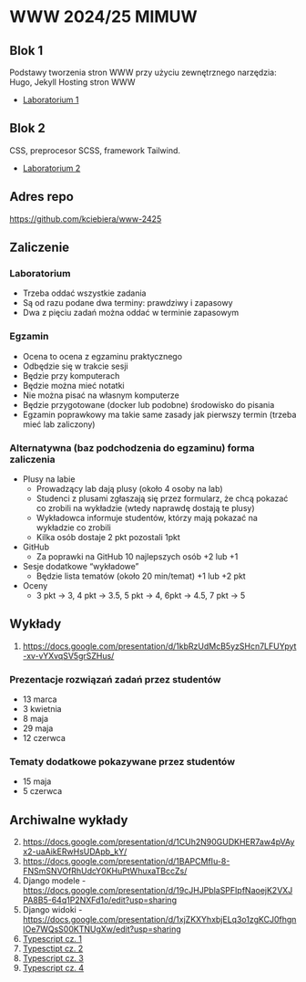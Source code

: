 # WWW 2024/25 MIMUW

## Blok 1

Podstawy tworzenia stron WWW przy użyciu zewnętrznego narzędzia: Hugo, Jekyll
Hosting stron WWW

* [Laboratorium 1](lab1.md)

## Blok 2

CSS, preprocesor SCSS, framework Tailwind.

* [Laboratorium 2](lab2.md)

## Adres repo

https://github.com/kciebiera/www-2425

## Zaliczenie

### Laboratorium

- Trzeba oddać wszystkie zadania
- Są od razu podane dwa terminy: prawdziwy i zapasowy
- Dwa z pięciu zadań można oddać w terminie zapasowym

### Egzamin

- Ocena to ocena z egzaminu praktycznego
- Odbędzie się w trakcie sesji
- Będzie przy komputerach 
- Będzie można mieć notatki
- Nie można pisać na własnym komputerze
- Będzie przygotowane (docker lub podobne) środowisko do pisania
- Egzamin poprawkowy ma takie same zasady jak pierwszy termin (trzeba mieć lab zaliczony)

### Alternatywna (baz podchodzenia do egzaminu) forma zaliczenia

- Plusy na labie
    - Prowadzący lab dają plusy (około 4 osoby na lab)
    - Studenci z plusami zgłaszają się przez formularz, że chcą pokazać co zrobili na wykładzie (wtedy naprawdę 
dostają te plusy)
    - Wykładowca informuje studentów,  którzy mają pokazać na wykładzie co zrobili
    - Kilka osób dostaje 2 pkt pozostali 1pkt 
- GitHub
    - Za poprawki na GitHub 10 najlepszych osób +2 lub +1
- Sesje dodatkowe “wykładowe”	
    - Będzie lista tematów (około 20 min/temat) +1 lub +2 pkt
- Oceny
    - 3 pkt -> 3, 4 pkt -> 3.5, 5 pkt -> 4, 6pkt -> 4.5, 7 pkt -> 5

## Wykłady

1. https://docs.google.com/presentation/d/1kbRzUdMcB5yzSHcn7LFUYpyt-xv-vYXvqSV5grSZHus/

### Prezentacje rozwiązań zadań przez studentów

- 13 marca
- 3 kwietnia
- 8 maja
- 29 maja
- 12 czerwca
### Tematy dodatkowe pokazywane przez studentów

- 15 maja
- 5 czerwca

## Archiwalne wykłady

2. https://docs.google.com/presentation/d/1CUh2N90GUDKHER7aw4pVAyx2-uaAikERwHsUDApb_kY/
3. https://docs.google.com/presentation/d/1BAPCMfIu-8-FNSmSNVOfRhUdcY0KHuPtWhuxaTBccZs/
4. Django modele - https://docs.google.com/presentation/d/19cJHJPblaSPFIpfNaoejK2VXJPA8B5-64q1P2NXFd1o/edit?usp=sharing
5. Django widoki - https://docs.google.com/presentation/d/1xjZKXYhxbjELq3o1zgKCJ0fhgnlOe7WQsS00KTNUgXw/edit?usp=sharing
6. [Typescript cz. 1](https://docs.google.com/presentation/d/1tpYqL2zcvDk8I2JVciwGpwe2EHLbwnDEsonxEgii2Jk/edit?usp=sharing)
7. [Typesctipt cz. 2](https://docs.google.com/presentation/d/1dhH7TMW9QJreBwXV41HFaJVBB62x5Yj6hUGTgrDMFTA/edit?usp=sharing)
8. [Typescript cz. 3](https://docs.google.com/presentation/d/1tjHFnvyAT7Hb08NxBkTWXkB2vOBYRbuyXNx7YKxnaBg/edit?usp=sharing)
9. [Typescript cz. 4](https://docs.google.com/presentation/d/1X4kTZo3U9rbrvk36nCYrvk79Bh5GU7BY4hVsf903u1U/edit?usp=sharing)


